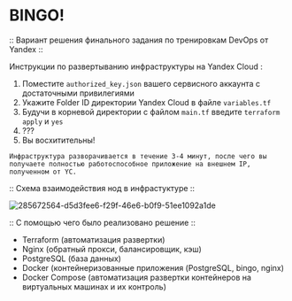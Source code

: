 # BINGO!

:: Вариант решения финального задания по тренировкам DevOps от Yandex ::

Инструкции по развертыванию инфраструктуры на Yandex Cloud :
1. Поместите `authorized_key.json` вашего сервисного аккаунта с достаточными привилегиями
2. Укажите Folder ID директории Yandex Cloud в файле `variables.tf`
3. Будучи в корневой директории с файлом `main.tf` введите `terraform apply` и `yes`
4. ???
5. Вы восхитительны!

`Инфраструктура разворачивается в течение 3-4 минут, после чего вы получаете полностью работоспособное приложение на внешнем IP, полученном от YC.`

:: Схема взаимодействия нод в инфрастуктуре ::

![285672564-d5d3fee6-f29f-46e6-b0f9-51ee1092a1de](https://github.com/detree05/my-little-project/assets/125824800/be4b8ec3-b0b3-442b-a7d8-b94b90cd8af1)

:: С помощью чего было реализовано решение ::

- Terraform (автоматизация развертки)
- Nginx (обратный прокси, балансировщик, кэш)
- PostgreSQL (база данных)
- Docker (контейнеризованные приложения (PostgreSQL, bingo, nginx)
- Docker Compose (автоматизация развертки контейнеров на виртуальных машинах и их контроль)
